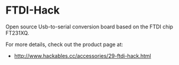 # FTDI-Hack
Open source Usb-to-serial conversion board based on the FTDI chip FT231XQ.

For more details, check out the product page at:

  * http://www.hackables.cc/accessories/29-ftdi-hack.html